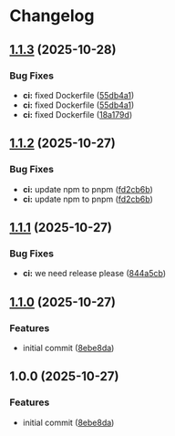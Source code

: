 # Changelog

## [1.1.3](https://github.com/anhntinterview/nest-boilerplate-251027/compare/v1.1.2...v1.1.3) (2025-10-28)


### Bug Fixes

* **ci:** fixed Dockerfile ([55db4a1](https://github.com/anhntinterview/nest-boilerplate-251027/commit/55db4a13186908095916ae298ffbf445ed909435))
* **ci:** fixed Dockerfile ([55db4a1](https://github.com/anhntinterview/nest-boilerplate-251027/commit/55db4a13186908095916ae298ffbf445ed909435))
* **ci:** fixed Dockerfile ([18a179d](https://github.com/anhntinterview/nest-boilerplate-251027/commit/18a179d6832c967f593ea0d42a59b625ce0441e0))

## [1.1.2](https://github.com/anhntinterview/nest-boilerplate-251027/compare/v1.1.1...v1.1.2) (2025-10-27)


### Bug Fixes

* **ci:** update npm to pnpm ([fd2cb6b](https://github.com/anhntinterview/nest-boilerplate-251027/commit/fd2cb6b68eb7be22f944e6b68f01010dd0d09c2c))
* **ci:** update npm to pnpm ([fd2cb6b](https://github.com/anhntinterview/nest-boilerplate-251027/commit/fd2cb6b68eb7be22f944e6b68f01010dd0d09c2c))

## [1.1.1](https://github.com/anhntinterview/nest-boilerplate-251027/compare/v1.1.0...v1.1.1) (2025-10-27)


### Bug Fixes

* **ci:** we need release please ([844a5cb](https://github.com/anhntinterview/nest-boilerplate-251027/commit/844a5cb09ac4b6157e4b52de584f200c247f5731))

## [1.1.0](https://github.com/anhntinterview/nest-boilerplate-251027/compare/v1.0.0...v1.1.0) (2025-10-27)


### Features

* initial commit ([8ebe8da](https://github.com/anhntinterview/nest-boilerplate-251027/commit/8ebe8da69c7493bbeb4081e20b3201c1e91232eb))

## 1.0.0 (2025-10-27)


### Features

* initial commit ([8ebe8da](https://github.com/anhntinterview/nest-boilerplate-251027/commit/8ebe8da69c7493bbeb4081e20b3201c1e91232eb))
